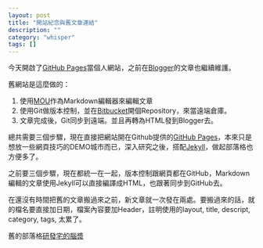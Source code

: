 ```yaml
---
layout: post
title: "開站紀念與舊文章連結"
description: ""
category: "whisper"
tags: []
---
```

今天開啟了[GitHub Pages](https://pages.github.com/)當個人網站，之前在[Blogger](http://wemee.blogspot.tw/)的文章也繼續維護。

舊網站是這麼做的：

1. 使用[MOU](http://25.io/mou/)作為Markdown編輯器來編輯文章
2. 使用Git做版本控制，並在[Bitbucket](https://bitbucket.org/)開個Repository，來當遠端倉庫。
3. 文章完成後，Git同步到遠端。並且再轉為HTML發到Blogger去。

總共需要三個步驟，現在直接把網站開在Github提供的[GitHub Pages](https://pages.github.com/)，本來只是想放一些網頁技巧的DEMO城市而已，深入研究之後，搭配[Jekyll](http://jekyllrb.com/)，做起部落格也方便多了。

之前要三個步驟，現在都統一在一起，版本控制跟網頁都在GitHub，Markdown編輯的文章使用Jekyll可以直接編譯成HTML，也跟著同步到GitHub去。

在還沒有時間把舊的文章搬過來之前，新文章就一次發在兩處。要搬過來的話，就的檔名要直接加日期，檔案內容要加Header，註明使用的layout, title, descript, category, tags, 太累了。

舊的部落格[研發宅的腦漿](http://wemee.blogspot.tw/)